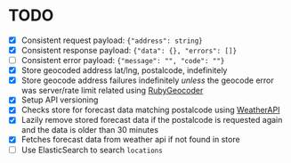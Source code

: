 # TODO

- [X] Consistent request payload: `{"address": string}`
- [X] Consistent response payload: `{"data": {}, "errors": []}`
- [ ] Consistent error payload: `{"message": "", "code": ""}`
- [X] Store geocoded address lat/lng, postalcode, indefinitely
- [X] Store geocode address failures indefinitely *unless* the geocode error was server/rate limit related using [RubyGeocoder](http://www.rubygeocoder.com)
- [X] Setup API versioning
- [X] Checks store for forecast data matching postalcode using [WeatherAPI](https://www.weatherapi.com/my/)
- [X] Lazily remove stored forecast data if the postalcode is requested again and the data is older than 30 minutes
- [X] Fetches forecast data from weather api if not found in store
- [ ] Use ElasticSearch to search `locations`
